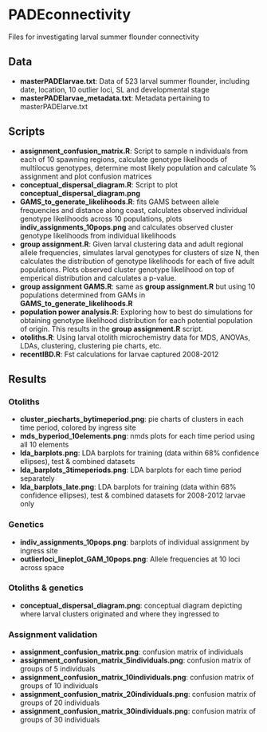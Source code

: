 # PADEconnectivity
Files for investigating larval summer flounder connectivity

## Data
* **masterPADElarvae.txt**: Data of 523 larval summer flounder, including date, location, 10 outlier loci, SL and developmental stage
* **masterPADElarvae_metadata.txt**: Metadata pertaining to masterPADElarve.txt

## Scripts
* **assignment_confusion_matrix.R**: Script to sample n individuals from each of 10 spawning regions, calculate genotype likelihoods of multilocus genotypes, determine most likely population and calculate % assignment and plot confusion matrices
* **conceptual_dispersal_diagram.R**: Script to plot **conceptual_dispersal_diagram.png**
* **GAMS_to_generate_likelihoods.R**: fits GAMS between allele frequencies and distance along coast, calculates observed individual genotype likelihoods across 10 populations, plots **indiv_assignments_10pops.png** and calculates observed cluster genotype likelihoods from individual likelihoods
* **group assignment.R**: Given larval clustering data and adult regional allele frequencies, simulates larval genotypes for clusters of size N, then calculates the distribution of genotype likelihoods for each of five adult populations. Plots observed cluster genotype likelihood on top of emperical distribution and calculates a p-value.
* **group assignment GAMS.R**: same as **group assignment.R** but using 10 populations determined from GAMs in **GAMS_to_generate_likelihoods.R**
* **population power analysis.R**: Exploring how to best do simulations for obtaining genotype likelihood distribution for each potential population of origin. This results in the **group assignment.R** script.
* **otoliths.R**: Using larval otolith microchemistry data for MDS, ANOVAs, LDAs, clustering, clustering pie charts, etc.
* **recentIBD.R**: Fst calculations for larvae captured 2008-2012

## Results
### Otoliths
* **cluster_piecharts_bytimeperiod.png**: pie charts of clusters in each time period, colored by ingress site
* **mds_byperiod_10elements.png**: nmds plots for each time period using all 10 elements
* **lda_barplots.png**: LDA barplots for training (data within 68% confidence ellipses), test & combined datasets
* **lda_barplots_3timeperiods.png**: LDA barplots for each time period separately
* **lda_barplots_late.png**: LDA barplots for training (data within 68% confidence ellipses), test & combined datasets for 2008-2012 larvae only
### Genetics
* **indiv_assignments_10pops.png**: barplots of individual assignment by ingress site
* **outlierloci_lineplot_GAM_10pops.png**: Allele frequencies at 10 loci across space
### Otoliths & genetics
* **conceptual_dispersal_diagram.png**: conceptual diagram depicting where larval clusters originated and where they ingressed to
### Assignment validation
* **assignment_confusion_matrix.png**: confusion matrix of individuals
* **assignment_confusion_matrix_5individuals.png**: confusion matrix of groups of 5 individuals
* **assignment_confusion_matrix_10individuals.png**: confusion matrix of groups of 10 individuals
* **assignment_confusion_matrix_20individuals.png**: confusion matrix of groups of 20 individuals
* **assignment_confusion_matrix_30individuals.png**: confusion matrix of groups of 30 individuals
